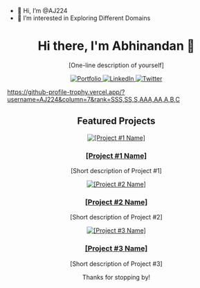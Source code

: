 - 👋 Hi, I’m @AJ224
- 👀 I’m interested in Exploring Different Domains

<!---
AJ224/AJ224 is a ✨ special ✨ repository because its `README.md` (this file) appears on your GitHub profile.
You can click the Preview link to take a look at your changes.
--->

<!-- Introduction -->
<h1 align="center">Hi there, I'm Abhinandan 👋</h1>
<p align="center">[One-line description of yourself]</p>

<!-- Social media badges -->
<p align="center">
  <a href="[Your Website URL]">
    <img src="https://img.shields.io/badge/-Portfolio-1d202b?style=for-the-badge&logoColor=white&logo=google-chrome&logoWidth=20" alt="Portfolio" />
  </a>
  <a href="[Your LinkedIn URL]">
    <img src="https://img.shields.io/badge/-LinkedIn-1d202b?style=for-the-badge&logoColor=white&logo=linkedin&logoWidth=20" alt="LinkedIn" />
  </a>
  <a href="[Your Twitter URL]">
    <img src="https://img.shields.io/badge/-Twitter-1d202b?style=for-the-badge&logoColor=white&logo=twitter&logoWidth=20" alt="Twitter" />
  </a>
</p>

https://github-profile-trophy.vercel.app/?username=AJ224&column=7&rank=SSS,SS,S,AAA,AA,A,B,C


<!-- Projects section -->
<h2 align="center">Featured Projects</h2>

<!-- Project #1 -->
<p align="center">
  <a href="[Project #1 URL]">
    <img src="[Project #1 Image URL]" alt="[Project #1 Name]" />
  </a>
</p>
<h3 align="center"><a href="[Project #1 URL]">[Project #1 Name]</a></h3>
<p align="center">[Short description of Project #1]</p>

<!-- Project #2 -->
<p align="center">
  <a href="[Project #2 URL]">
    <img src="[Project #2 Image URL]" alt="[Project #2 Name]" />
  </a>
</p>
<h3 align="center"><a href="[Project #2 URL]">[Project #2 Name]</a></h3>
<p align="center">[Short description of Project #2]</p>

<!-- Project #3 -->
<p align="center">
  <a href="[Project #3 URL]">
    <img src="[Project #3 Image URL]" alt="[Project #3 Name]" />
  </a>
</p>
<h3 align="center"><a href="[Project #3 URL]">[Project #3 Name]</a></h3>
<p align="center">[Short description of Project #3]</p>

<!-- Footer -->
<p align="center">Thanks for stopping by!</p>
